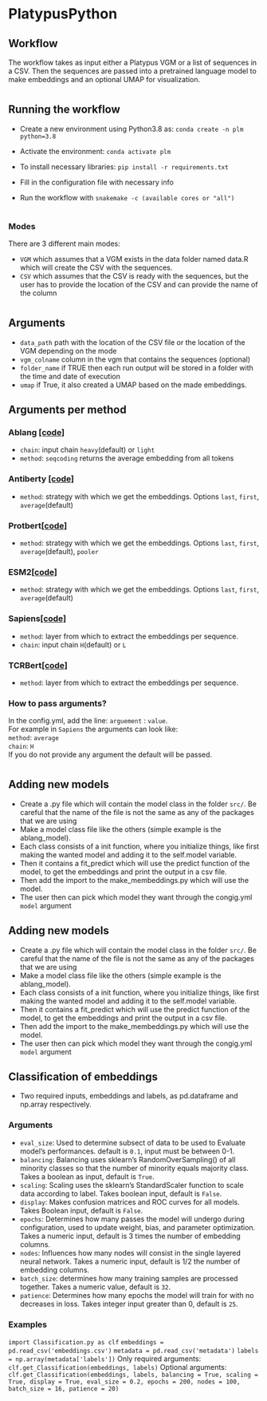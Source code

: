 # PlatypusPython

## Workflow

The workflow takes as input either a Platypus VGM or a list of sequences in a CSV. Then the sequences are passed into a pretrained language model to make embeddings and an optional UMAP for visualization.
#
## Running the workflow

- Create a new environment using Python3.8 as:
`conda create -n plm python=3.8`

- Activate the environment:
`conda activate plm`

- To install necessary libraries:
`pip install -r requirements.txt`

- Fill in the configuration file with necessary info

- Run the workflow with `snakemake -c (available cores or "all")`

#
### Modes

There are 3 different main modes:
- `VGM` which assumes that a VGM exists in the data folder named data.R which will create the CSV with the sequences.
- `CSV` which assumes that the CSV is ready with the sequences, but the user has to provide the location of the CSV and can provide the name of the column
#

## Arguments

- `data_path` path with the location of the CSV file or the location of the VGM depending on the mode
- `vgm_colname` column in the vgm that contains the sequences (optional)
- `folder_name` if TRUE then each run output will be stored in a folder with the time and date of execution
- `umap` if True, it also created a UMAP based on the made embeddings.

## Arguments per method

### Ablang [\[code\]](https://github.com/oxpig/AbLang/tree/main) 
- `chain`: input chain `heavy`(default) or `light`
- `method`: `seqcoding` returns the average embedding from all tokens

### Antiberty [\[code\]](https://pypi.org/project/antiberty/)
- `method`: strategy with which we get the embeddings. Options `last`, `first`, `average`(default)

### Protbert[\[code\]](https://huggingface.co/Rostlab/prot_bert)
- `method`: strategy with which we get the embeddings. Options `last`, `first`, `average`(default), `pooler`

### ESM2[\[code\]](https://huggingface.co/docs/transformers/model_doc/esm)
- `method`: strategy with which we get the embeddings. Options `last`, `first`, `average`(default)

### Sapiens[\[code\]](https://pypi.org/project/sapiens/)
- `method`: layer from which to extract the embeddings per sequence.
- `chain`: input chain `H`(default) or `L`

### TCRBert[\[code\]](https://huggingface.co/wukevin/tcr-bert)
- `method`: layer from which to extract the embeddings per sequence.

### How to pass arguments?
In the config.yml, add the line: `arguement` : `value`.\
For example in `Sapiens` the arguments can look like: \
`method`: `average`\
`chain`: `H`\
If you do not provide any argument the default will be passed.
#


## Adding new models

- Create a .py file which will contain the model class in the folder `src/`. Be careful that the name of the file is not the same as any of the packages that we are using
- Make a model class file like the others (simple example is the ablang_model). 
- Each class consists of a init function, where you initialize things, like first making the wanted model and adding it to the self.model variable. 
- Then it contains a fit_predict which will use the predict function of the model, to get the embeddings and print the output in a csv file.
- Then add the import to the make_membeddings.py which will use the model.
- The user then can pick which model they want through the congig.yml `model` argument

## Adding new models

- Create a .py file which will contain the model class in the folder `src/`. Be careful that the name of the file is not the same as any of the packages that we are using
- Make a model class file like the others (simple example is the ablang_model). 
- Each class consists of a init function, where you initialize things, like first making the wanted model and adding it to the self.model variable. 
- Then it contains a fit_predict which will use the predict function of the model, to get the embeddings and print the output in a csv file.
- Then add the import to the make_membeddings.py which will use the model.
- The user then can pick which model they want through the congig.yml `model` argument

## Classification of embeddings

- Two required inputs, embeddings and labels, as pd.dataframe and np.array respectively.  

### Arguments

- `eval_size`: Used to determine subsect of data to be used to Evaluate model’s performances. default is `0.1`, input must be between 0-1.  
- `balancing`: Balancing uses sklearn’s RandomOverSampling() of all minority classes so that the number of minority equals majority class. Takes a boolean as input, default is `True`. 
- `scaling`: Scaling uses the sklearn’s StandardScaler function to scale data according to label. Takes boolean input, default is `False`.
- `display`: Makes confusion matrices and ROC curves for all models. Takes Boolean input, default is `False`. 
- `epochs`: Determines how many passes the model will undergo during configuration, used to update weight, bias, and parameter optimization. Takes a numeric input, default is 3 times the number of embedding columns.
- `nodes`: Influences how many nodes will consist in the single layered neural network. Takes a numeric input, default is 1/2 the number of embedding columns.
- `batch_size`: determines how many training samples are processed together. Takes a numeric value, default is `32`. 
- `patience`: Determines how many epochs the model will train for with no decreases in loss. Takes integer input greater than 0, default is `25`.

### Examples

`import Classification.py as clf`
`embeddings = pd.read_csv('embeddings.csv')`
`metadata = pd.read_csv('metadata')`
`labels = np.array(metadata['labels'])`
Only required arguments: `clf.get_Classification(embeddings, labels)`
Optional arguments: `clf.get_Classification(embeddings, labels, balancing = True, scaling = True, display = True, eval_size = 0.2, epochs = 200, nodes = 100, batch_size = 16, patience = 20)`
